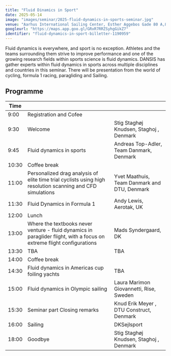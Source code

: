 ```yaml
---
title: "Fluid Dinamics in Sport"
date: 2025-05-14
image: "images/seminar/2025-fluid-dynamics-in-sports-seminar.jpg"
venue: "Aarhus International Sailing Center, Esther Aggebos Gade 80 A,8000 Aarhus C"
googleurl: "https://maps.app.goo.gl/GRxR7RRZSyhgGikZ7"
identifier: "fluid-dynamics-in-sport-billetter-1190959"
---
```


Fluid dynamics is everywhere, and sport is no exception. Athletes and the teams surrounding them strive to improve performance and one of the growing research fields within sports science is fluid dynamics. 
DANSIS has gather experts within fluid dynamics in sports across multiple disciplines and countries in this seminar. 
There will be presentation from the world of cycling, formula 1 racing, paragliding and Sailing.

## Programme


| Time  |             |             |
| ----- | ----------- | ----------- |
|  9:00 | Registration and Cofee |             |
|  9:30 | Welcome | Stig Staghøj Knudsen, Staghoj , Denmark |
|  9:45 | Fluid dynamics in sports | Andreas Top-Adler, Team Danmark, Denmark |
| 10:30 | Coffee break | |
| 11:00 | Personalized drag analysis of elite time trial cyclists using high resolution scanning and CFD simulations | Yvet Maathuis, Team Danmark and DTU, Denmark |
| 11:30 | Fluid Dynamics in Formula 1 | Andy Lewis, Aerotak, UK |
| 12:00 | Lunch | |
| 13:00 | Where the textbooks never venture - fluid dynamics in paraglider flight, with a focus on extreme flight configurations | Mads Syndergaard, DK |
| 13:30 | TBA | TBA |
| 14:00 | Coffee break | |
| 14:30 | Fluid dynamics in Americas cup foiling yachts | TBA | 
| 15:00 | Fluid dynamics in Olympic sailing | Laura Marimon Giovannetti, Rise, Sweden |
| 15:30 | Seminar part Closing remarks | Knud Erik Meyer , DTU Construct, Denmark |
| 16:00 | Sailing | DKSejlsport  |
| 18:00 | Goodbye | Stig Staghøj Knudsen, Staghoj , Denmark |
